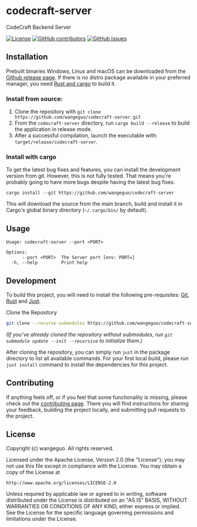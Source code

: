 # codecraft-server

CodeCraft Backend Server

[![License](https://img.shields.io/github/license/wangeguo/codecraft-server)](https://github.com/wangeguo/codecraft-server/blob/master/LICENSE)
[![GitHub contributors](https://img.shields.io/github/contributors/wangeguo/codecraft-server)](https://github.com/wangeguo/codecraft-server/graphs/contributors)
[![GitHub issues](https://img.shields.io/github/issues/wangeguo/codecraft-server)](https://github.com/wangeguo/codecraft-server/issues)

## Installation

Prebuilt binaries Windows, Linux and macOS can be downloaded from the
[Github release page](https://github.com/wangeguo/codecraft-server/releases/latest).
If there is no distro package available in your preferred manager,
you need [Rust and cargo](https://www.rust-lang.org/tools/install) to build it.

### Install from source:

1. Clone the repository with `git clone https://github.com/wangeguo/codecraft-server.git`
2. From the `codecraft-server` directory, run `cargo build --release` to
   build the application in release mode.
3. After a successful compilation, launch the executable with:
   `target/release/codecraft-server`.

### Install with cargo

To get the latest bug fixes and features, you can install the development
version from git. However, this is not fully tested. That means you're probably
going to have more bugs despite having the latest bug fixes.

```
cargo install --git https://github.com/wangeguo/codecraft-server
```

This will download the source from the main branch, build and install it in
Cargo's global binary directory (`~/.cargo/bin/` by default).

## Usage

```text
Usage: codecraft-server --port <PORT>

Options:
      --port <PORT>  The Server port [env: PORT=]
  -h, --help         Print help
```

## Development

To build this project, you will need to install the following pre-requisites:
[Git](https://git-scm.com/downloads),
[Rust](https://www.rust-lang.org/tools/install) and
[Just](https://github.com/casey/just).

Clone the Repository

```bash
git clone --recurse-submodules https://github.com/wangeguo/codecraft-server.git
```

*(If you’ve already cloned the repository without submodules, run `git submodule update --init --recursive` to initialize them.)*

After cloning the repository, you can simply run `just` in the package directory
to list all available commands. For your first local build, please run `just
install` command to install the dependencies for this project.

## Contributing

If anything feels off, or if you feel that some functionality is missing, please
check out the [contributing page](CONTRIBUTING.md). There you will find
instructions for sharing your feedback, building the project locally, and
submitting pull requests to the project.

## License

Copyright (c) wangeguo. All rights reserved.

Licensed under the Apache License, Version 2.0 (the "License");
you may not use this file except in compliance with the License.
You may obtain a copy of the License at

    http://www.apache.org/licenses/LICENSE-2.0

Unless required by applicable law or agreed to in writing, software
distributed under the License is distributed on an "AS IS" BASIS,
WITHOUT WARRANTIES OR CONDITIONS OF ANY KIND, either express or implied.
See the License for the specific language governing permissions and
limitations under the License.
